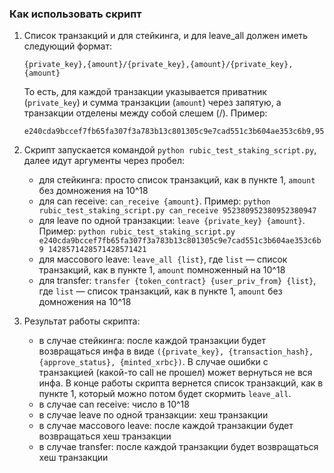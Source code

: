 ### Как использовать скрипт
1. Список транзакций и для стейкинга, и для leave_all должен иметь следующий формат:

    ```
    {private_key},{amount}/{private_key},{amount}/{private_key},{amount}
    ```

    То есть, для каждой транзакции указывается приватник (`private_key`) и сумма транзакции (`amount`) через запятую, а транзакции отделены между собой слешем (/). Пример: 
    ```
    e240cda9bccef7fb65fa307f3a783b13c801305c9e7cad551c3b604ae353c6b9,952380952380952380947/e240cda9bccef7fb65fa307f3a783b13c801305c9e7cad551c3b604ae353c6b9,1074285714285714285708/e240cda9bccef7fb65fa307f3a783b13c801305c9e7cad551c3b604ae353c6b9,1428571428571428571421
    ```
2. Скрипт запускается командой `python rubic_test_staking_script.py`, далее идут аргументы через пробел:
   * для стейкинга: просто список транзакций, как в пункте 1, `amount` без домножения на 10^18
   * для can receive: `can_receive {amount}`. Пример:
   `python rubic_test_staking_script.py can_receive 952380952380952380947`
   * для leave по одной транзакции: `leave {private_key} {amount}`. Пример: `python rubic_test_staking_script.py e240cda9bccef7fb65fa307f3a783b13c801305c9e7cad551c3b604ae353c6b9 1428571428571428571421`
   * для массового leave: `leave_all {list}`, где `list` — список транзакций, как в пункте 1, `amount` помноженный на 10^18
   * для transfer: `transfer {token_contract} {user_priv_from} {list}`, где `list` — список транзакций, как в пункте 1, `amount` без домножения на 10^18
3. Результат работы скрипта:
   * в случае стейкинга: после каждой транзакции будет возвращаться инфа в виде `({private_key}, {transaction_hash}, {approve_status}, {minted_xrbc})`. В случае ошибки с транзакцией (какой-то call не прошел) может вернуться не вся инфа. В конце работы скрипта вернется список транзакций, как в пункте 1, который можно потом будет скормить `leave_all`.
   * в случае can receive: число в 10^18
   * в случае leave по одной транзакции: хеш транзакции
   * в случае массового leave: после каждой транзакции будет возвращаться хеш транзакции
   * в случае transfer: после каждой транзакции будет возвращаться хеш транзакции
